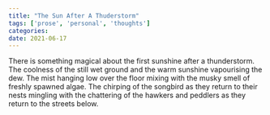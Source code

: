 ```yaml
---
title: "The Sun After A Thuderstorm"
tags: ['prose', 'personal', 'thoughts']
categories: 
date: 2021-06-17
---
```



There is something magical about the first sunshine after a thunderstorm. The coolness of the still wet ground and the warm sunshine vapourising the dew. The mist hanging low over the floor mixing with the musky smell of freshly spawned algae. The chirping of the songbird as they return to their nests mingling with the chattering of the hawkers and peddlers as they return to the streets below. 

